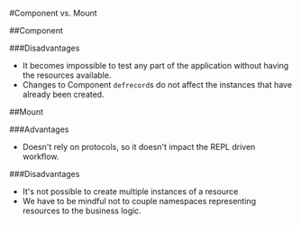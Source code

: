 #Component vs. Mount

##Component

###Disadvantages

- It becomes impossible to test any part of the application without having the resources available.
- Changes to Component `defrecord`s do not affect the instances that have already been created.

##Mount

###Advantages

- Doesn't rely on protocols, so it doesn't impact the REPL driven workflow.

###Disadvantages

- It's not possible to create multiple instances of a resource
- We have to be mindful not to couple namespaces representing resources to the business logic.

